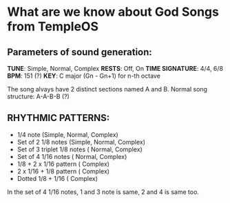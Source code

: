 # What are we know about God Songs from TempleOS

## Parameters of sound generation:

**TUNE**: Simple, Normal, Complex
**RESTS**: Off, On
**TIME SIGNATURE**: 4/4, 6/8
**BPM**: 151 (?)
**KEY**: C major (Gn - Gn+1) for n-th octave

The song alvays have 2 distinct sections named A and B.
Normal song structure: A-A-B-B (?)

## RHYTHMIC PATTERNS:

- 1/4 note                   (Simple, Normal, Complex)
- Set of 2 1/8 notes         (Simple, Normal, Complex)
- Set of 3 triplet 1/8 notes (        Normal, Complex)
- Set of 4 1/16 notes        (        Normal, Complex)
- 1/8 + 2 x 1/16 pattern     (                Complex)
- 2 x 1/16 + 1/8 pattern     (                Complex)
- Dotted 1/8 + 1/16          (                Complex)

In the set of 4 1/16 notes, 1 and 3 note is same, 2 and 4 is same too.


